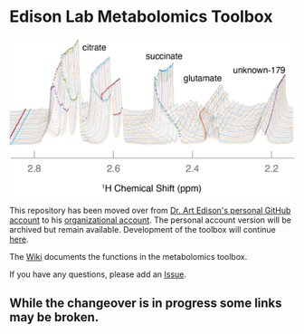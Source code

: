 # Edison Lab Metabolomics Toolbox

<p align="center">
<img src="https://github.com/edisonomics/metabolomics_toolbox/blob/master/docs/images/CIVM_mj_derived.png")
</p>

This repository has been moved over from [Dr. Art Edison's personal GitHub account](https://github.com/artedison) to his [organizational account](https://github.com/edisonomics). The personal account version will be archived but remain available. Development of the toolbox will continue [here](https://github.com/edisonomics/metabolomics_toolbox).


The [Wiki](https://github.com/edisonomics/metabolomicstoolbox/wiki) documents the functions in the metabolomics toolbox.


If you have any questions, please add an [Issue](https://github.com/edisonomics/metabolomics_toolbox/issues).


## While the changeover is in progress some links may be broken.
